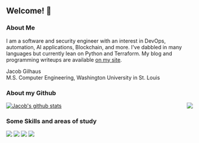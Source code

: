 ## Welcome! 👋

### About Me
I am a software and security engineer with an interest in DevOps, automation, AI applications, Blockchain, and more. I've dabbled in many languages but currently lean on Python and Terraform. My blog and programming writeups are available [on my site](https://dotslash.vercel.app/). 

Jacob Gilhaus    
M.S. Computer Engineering, Washington University in St. Louis 

### About my Github
[![Jacob's github stats](https://github-readme-stats.vercel.app/api?username=JG3233&theme=radical&count_private=true)](https://github.com/anuraghazra/github-readme-stats)
<img align="right" src="https://github-readme-stats.vercel.app/api/top-langs/?username=JG3233&theme=radical&count_private=true&langs_count=10" />


### Some Skills and areas of study 

![](https://img.shields.io/badge/Editor-VSCode-informational?style=flat&logo=<LOGO_NAME>&logoColor=white&color=34ff34)
![](https://img.shields.io/badge/OS-MacOS-informational?style=flat&logo=<LOGO_NAME>&logoColor=white&color=34ff34)
![](https://img.shields.io/badge/Leveraging-Python-informational?style=flat&logo=<LOGO_NAME>&logoColor=white&color=34ff34)
![](https://img.shields.io/badge/Learning-Security-informational?style=flat&logo=<LOGO_NAME>&logoColor=white&color=34ff34)
